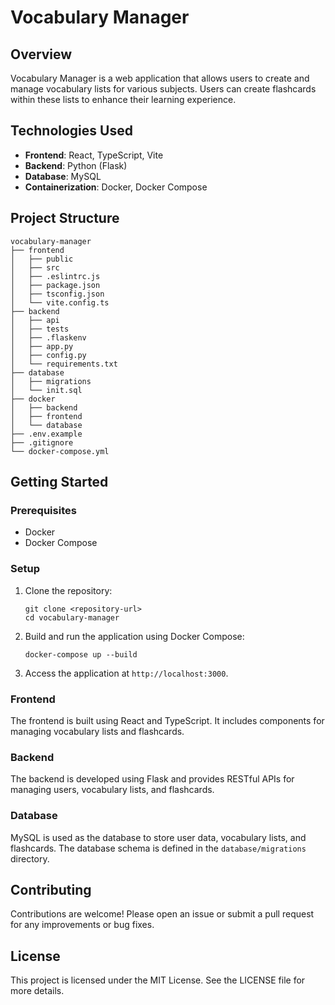 # Vocabulary Manager

## Overview
Vocabulary Manager is a web application that allows users to create and manage vocabulary lists for various subjects. Users can create flashcards within these lists to enhance their learning experience.

## Technologies Used
- **Frontend**: React, TypeScript, Vite
- **Backend**: Python (Flask)
- **Database**: MySQL
- **Containerization**: Docker, Docker Compose

## Project Structure
```
vocabulary-manager
├── frontend
│   ├── public
│   ├── src
│   ├── .eslintrc.js
│   ├── package.json
│   ├── tsconfig.json
│   └── vite.config.ts
├── backend
│   ├── api
│   ├── tests
│   ├── .flaskenv
│   ├── app.py
│   ├── config.py
│   └── requirements.txt
├── database
│   ├── migrations
│   └── init.sql
├── docker
│   ├── backend
│   ├── frontend
│   └── database
├── .env.example
├── .gitignore
└── docker-compose.yml
```

## Getting Started

### Prerequisites
- Docker
- Docker Compose

### Setup
1. Clone the repository:
   ```
   git clone <repository-url>
   cd vocabulary-manager
   ```

2. Build and run the application using Docker Compose:
   ```
   docker-compose up --build
   ```

3. Access the application at `http://localhost:3000`.

### Frontend
The frontend is built using React and TypeScript. It includes components for managing vocabulary lists and flashcards.

### Backend
The backend is developed using Flask and provides RESTful APIs for managing users, vocabulary lists, and flashcards.

### Database
MySQL is used as the database to store user data, vocabulary lists, and flashcards. The database schema is defined in the `database/migrations` directory.

## Contributing
Contributions are welcome! Please open an issue or submit a pull request for any improvements or bug fixes.

## License
This project is licensed under the MIT License. See the LICENSE file for more details.